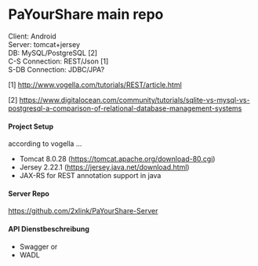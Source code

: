 # PaYourShare main repo

Client: Android  
Server: tomcat+jersey  
DB: MySQL/PostgreSQL [2]  
C-S Connection: REST/Json [1]  
S-DB Connection: JDBC/JPA?  

[1] http://www.vogella.com/tutorials/REST/article.html

[2] https://www.digitalocean.com/community/tutorials/sqlite-vs-mysql-vs-postgresql-a-comparison-of-relational-database-management-systems

#### Project Setup
according to vogella ...  
 - Tomcat 8.0.28 (https://tomcat.apache.org/download-80.cgi)  
 - Jersey 2.22.1 (https://jersey.java.net/download.html)  
 - JAX-RS for REST annotation support in java

#### Server Repo  
https://github.com/2xlink/PaYourShare-Server  

#### API Dienstbeschreibung
- Swagger or
- WADL
